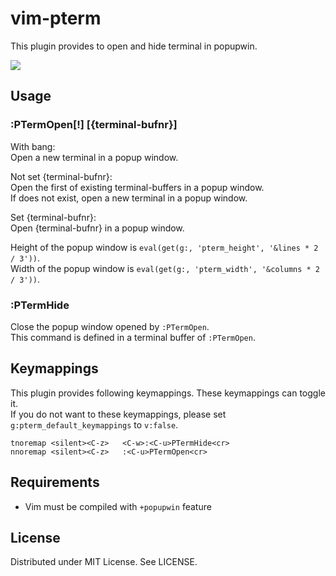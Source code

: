 
# vim-pterm

This plugin provides to open and hide terminal in popupwin.  

![](https://raw.githubusercontent.com/rbtnn/vim-pterm/main/pterm.gif)

## Usage

### :PTermOpen[!] [{terminal-bufnr}]
With bang:  
  Open a new terminal in a popup window.  

Not set {terminal-bufnr}:  
  Open the first of existing terminal-buffers in a popup window.   
  If does not exist, open a new terminal in a popup window.  

Set {terminal-bufnr}:  
  Open {terminal-bufnr} in a popup window.  

Height of the popup window is `eval(get(g:, 'pterm_height', '&lines * 2 / 3'))`.  
Width of the popup window is `eval(get(g:, 'pterm_width', '&columns * 2 / 3'))`.  

### :PTermHide
Close the popup window opened by `:PTermOpen`.  
This command is defined in a terminal buffer of `:PTermOpen`.  

## Keymappings
This plugin provides following keymappings. These keymappings can toggle it.  
If you do not want to these keymappings, please set `g:pterm_default_keymappings` to `v:false`.  

```
tnoremap <silent><C-z>   <C-w>:<C-u>PTermHide<cr>
nnoremap <silent><C-z>   :<C-u>PTermOpen<cr>
```

## Requirements

* Vim must be compiled with `+popupwin` feature

## License
Distributed under MIT License. See LICENSE.

